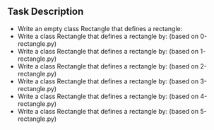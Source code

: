 ## Task Description
- Write an empty class Rectangle that defines a rectangle:
- Write a class Rectangle that defines a rectangle by: (based on 0-rectangle.py)
- Write a class Rectangle that defines a rectangle by: (based on 1-rectangle.py)
- Write a class Rectangle that defines a rectangle by: (based on 2-rectangle.py)
- Write a class Rectangle that defines a rectangle by: (based on 3-rectangle.py)
- Write a class Rectangle that defines a rectangle by: (based on 4-rectangle.py)
- Write a class Rectangle that defines a rectangle by: (based on 5-rectangle.py)
